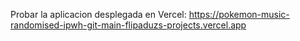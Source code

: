 Probar la aplicacion desplegada en Vercel: https://pokemon-music-randomised-ipwh-git-main-flipaduzs-projects.vercel.app
